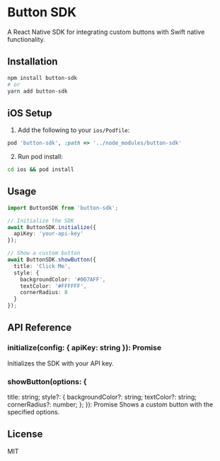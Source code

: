 # Button SDK

A React Native SDK for integrating custom buttons with Swift native functionality.

## Installation

```bash
npm install button-sdk
# or
yarn add button-sdk
```

## iOS Setup

1. Add the following to your `ios/Podfile`:
```ruby
pod 'button-sdk', :path => '../node_modules/button-sdk'
```

2. Run pod install:
```bash
cd ios && pod install
```

## Usage

```typescript
import ButtonSDK from 'button-sdk';

// Initialize the SDK
await ButtonSDK.initialize({
  apiKey: 'your-api-key'
});

// Show a custom button
await ButtonSDK.showButton({
  title: 'Click Me',
  style: {
    backgroundColor: '#007AFF',
    textColor: '#FFFFFF',
    cornerRadius: 8
  }
});
```

## API Reference

### initialize(config: { apiKey: string }): Promise<void>
Initializes the SDK with your API key.

### showButton(options: { 
  title: string;
  style?: {
    backgroundColor?: string;
    textColor?: string;
    cornerRadius?: number;
  };
}): Promise<void>
Shows a custom button with the specified options.

## License

MIT
